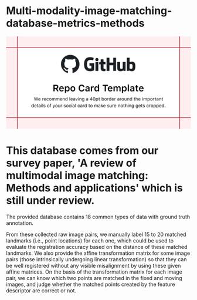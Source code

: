 # Multi-modality-image-matching-database-metrics-methods 
![Error show](https://github.com/StaRainJ/Multi-modality-image-matching-database-metrics-methods/blob/master/Multimodal_Image_Matching_Datasets/SelectedImagePairs.png)
# This database comes from our survey paper, 'A review of multimodal image matching: Methods and applications' which is still under review.  
The provided database  contains 18 common types of data with ground truth annotation.

  From these collected raw image pairs, we manually label 15 to 20 matched landmarks (i.e., point locations) for each one, which could be used to evaluate the registration accuracy based on the distance of these matched landmarks. We also provide the affine transformation matrix for some image pairs (those intrinsically undergoing linear transformation) so that they can be well registered without any visible misalignment by using these given affine matrices. On the basis of the transformation matrix for each image pair, we can know which two points are matched in the fixed and moving images, and judge whether the matched points created by the feature descriptor are correct or not.
